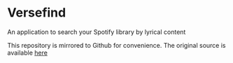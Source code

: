 # Versefind

An application to search your Spotify library by lyrical content

This repository is mirrored to Github for convenience.
The original source is available [here](https://git.svc.vesey.tec/will/versefind)
